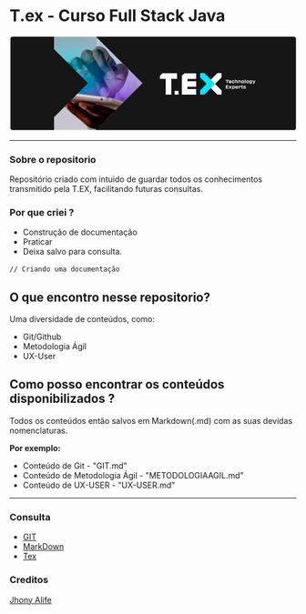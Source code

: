 # T.ex - Curso Full Stack Java

![Tex](./src/img/imagemPrinc.png)

---

### Sobre o repositorio

Repositório criado com intuido de guardar todos os conhecimentos transmitido pela T.EX, facilitando futuras consultas.

### Por que criei ?

- Construção de documentação
- Praticar
- Deixa salvo para consulta.
  
```
// Criando uma documentação
```

## O que encontro nesse repositorio?

Uma diversidade de conteúdos, como:

- Git/Github
- Metodologia Ágil
- UX-User

## Como posso encontrar os conteúdos disponibilizados ?

Todos os conteúdos então salvos em Markdown(.md) com as suas devidas nomenclaturas.

**Por exemplo:**

- Conteúdo de Git - "GIT.md"
- Conteúdo de Metodologia Ágil - "METODOLOGIAAGIL.md"
- Conteúdo de UX-USER - "UX-USER.md"

---

### Consulta
- [GIT](https://git-scm.com/docs/git/pt_BR)
- [MarkDown](https://docs.pipz.com/central-de-ajuda/learning-center/guia-basico-de-markdown#open)
- [Tex](https://texperts.com.br/)

### Creditos

[Jhony Alife](https://github.com/jhonyalife')

